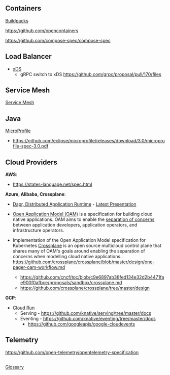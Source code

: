 
 ## Containers

[Buildpacks](https://github.com/buildpacks/spec)

https://github.com/opencontainers

https://github.com/compose-spec/compose-spec

## Load Balancer 

* [xDS](https://github.com/envoyproxy/data-plane-api)
  * gRPC switch to xDS https://github.com/grpc/proposal/pull/170/files

## Service Mesh

[Service Mesh](https://github.com/servicemeshinterface/smi-spec)

## Java

[MicroProfile](https://wiki.eclipse.org/MicroProfile)
* https://github.com/eclipse/microprofile/releases/download/3.0/microprofile-spec-3.0.pdf

## Cloud Providers

**AWS**:

  * https://states-language.net/spec.html

**Azure, Alibaba, Crossplane**: 
  * [Dapr, Distributed Application Runtime](https://dapr.io/) - [Latest Presentation](https://github.com/dapr/docs/blob/master/presentations/Dapr%20Presentation%20Deck.pptx)

  * [Open Application Model (OAM)](https://github.com/oam-dev/spec) is a specification for building cloud native applications. OAM aims to enable the [separation of concerns](https://github.com/oam-dev/spec/blob/d16d5add/introduction.md) between application developers, application operators, and infrastructure operators.
  
  * Implementation of the Open Application Model specification for Kubernetes 
 [Crossplane](https://crossplane.io/) is an open source multicloud control plane that shares many of OAM's goals around enabling the separation of concerns when modelling cloud native applications. https://github.com/crossplane/crossplane/blob/master/design/one-pager-oam-workflow.md
    * https://github.com/cncf/toc/blob/c9e6897ab38fed134e32d2b4471fae900f0afbce/proposals/sandbox/crossplane.md
    * https://github.com/crossplane/crossplane/tree/master/design

**GCP**: 
* [Cloud Run](https://cloud.run)
  * Serving - https://github.com/knative/serving/tree/master/docs
  * Eventing - https://github.com/knative/eventing/tree/master/docs
    * https://github.com/googleapis/google-cloudevents

## Telemetry
https://github.com/open-telemetry/opentelemetry-specification


##

[Glossary](../Patterns/Terminology.md)
